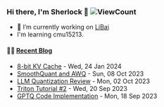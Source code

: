 ### Hi there, I'm Sherlock 👋 ![ViewCount](https://views.whatilearened.today/views/github/L1aoXingyu/L1aoXingyu.svg)

- 🔭 I’m currently working on [LiBai](https://github.com/Oneflow-Inc/libai)
- I'm learning cmu15213.

#### 🤹‍♀️ <a href="https://sherlock-dev.netlify.app/" target="_blank">Recent Blog</a>
<!-- blog starts -->
* [8-bit KV Cache](https://sherlock-dev.netlify.app/posts/8-bit-kv-cache/) - Wed, 24 Jan 2024
* [SmoothQuant and AWQ](https://sherlock-dev.netlify.app/posts/smoothquant-and-awq/) - Sun, 08 Oct 2023
* [LLM Quantization Review](https://sherlock-dev.netlify.app/posts/llm-quantization-review/) - Mon, 02 Oct 2023
* [Triton Tutorial #2](https://sherlock-dev.netlify.app/posts/triton-tutorial-2/) - Wed, 20 Sep 2023
* [GPTQ Code Implementation](https://sherlock-dev.netlify.app/posts/gptq-code-implementation/) - Mon, 18 Sep 2023
<!-- blog ends -->

<!--
**L1aoXingyu/L1aoXingyu** is a ✨ _special_ ✨ repository because its `README.md` (this file) appears on your GitHub profile.

Here are some ideas to get you started:

- 🔭 I’m currently working on ...
- 🌱 I’m currently learning ...
- 👯 I’m looking to collaborate on ...
- 🤔 I’m looking for help with ...
- 💬 Ask me about ...
- 📫 How to reach me: ...
- 😄 Pronouns: ...
- ⚡ Fun fact: ...
-->
